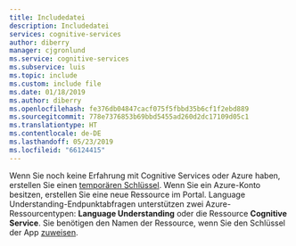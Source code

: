 ```yaml
---
title: Includedatei
description: Includedatei
services: cognitive-services
author: diberry
manager: cjgronlund
ms.service: cognitive-services
ms.subservice: luis
ms.topic: include
ms.custom: include file
ms.date: 01/18/2019
ms.author: diberry
ms.openlocfilehash: fe376db04847cacf075f5fbbd35b6cf1f2ebd889
ms.sourcegitcommit: 778e7376853b69bbd5455ad260d2dc17109d05c1
ms.translationtype: HT
ms.contentlocale: de-DE
ms.lasthandoff: 05/23/2019
ms.locfileid: "66124415"
---
```

Wenn Sie noch keine Erfahrung mit Cognitive Services oder Azure haben, erstellen Sie einen [temporären Schlüssel](https://azure.microsoft.com/try/cognitive-services/). Wenn Sie ein Azure-Konto besitzen, erstellen Sie eine neue Ressource im Portal. Language Understanding-Endpunktabfragen unterstützen zwei Azure-Ressourcentypen: **Language Understanding** oder die Ressource **Cognitive Service**. Sie benötigen den Namen der Ressource, wenn Sie den Schlüssel der App [zuweisen](../articles/cognitive-services/luis/luis-how-to-azure-subscription.md).
